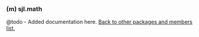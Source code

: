 ### (m) sjl.math
@todo - Added documentation here.
[Back to other packages and members list.](#other-packages-and-members)
